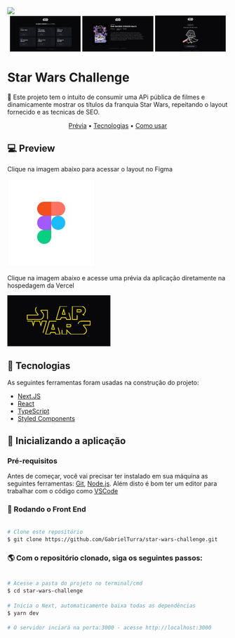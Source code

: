 <img src="./.github/demonstration.gif">
<div align="center">
  <img width="32%" height="auto" src="./.github/home.jpg">
  <img width="32%" height="auto" src="./.github/movie_page.jpg">
  <img width="32%" height="auto" src="./.github/404.jpg">
</div>


<h1 id="about">Star Wars Challenge</h1>

<p>📌 Este projeto tem o intuito de consumir uma APi pública de filmes e dinamicamente mostrar os títulos da franquia Star Wars, repeitando o layout fornecido e as tecnicas de SEO.<p>

<p align="center">
 <a href="#preview">Prévia</a> •
 <a href="#technologies">Tecnologias</a> •
 <a href="#installation">Como usar</a>
</p>

<h2 align="left" id="preview">💻 Preview </h2>

<p>Clique na imagem abaixo para acessar o layout no Figma</p>
<a target="_blank" href="https://www.figma.com/file/zEEo0BgHhrIIV6FgjvfJAz/Intermobile-%7C-Front-End-Challenge?node-id=18%3A25"><img src="./.github/figma-logo.jfif"/></a>


<p>Clique na imagem abaixo e acesse uma prévia da aplicação diretamente na hospedagem da Vercel</p>
<a target="_blank" href="https://star-wars-challenge-seven.vercel.app"><img src="./.github/logo_star_wars.gif" /></a>


<h2 align="left" id="technologies">📐 Tecnologias </h2>

As seguintes ferramentas foram usadas na construção do projeto:

- [Next.JS](https://nextjs.org)
- [React](https://pt-br.reactjs.org)
- [TypeScript](https://www.typescriptlang.org/)
- [Styled Components](https://styled-components.com)


<h2 align="left" id="installation">🚀 Inicializando a aplicação</h2>

### Pré-requisitos

Antes de começar, você vai precisar ter instalado em sua máquina as seguintes ferramentas:
[Git](https://git-scm.com), [Node.js](https://nodejs.org/en/).
Além disto é bom ter um editor para trabalhar com o código como [VSCode](https://code.visualstudio.com/)

### 🎲 Rodando o Front End

```bash

# Clone este repositório
$ git clone https://github.com/GabrielTurra/star-wars-challenge.git

```
### 🌎 Com o repositório clonado, siga os seguintes passos:

```bash

# Acesse a pasta do projeto no terminal/cmd
$ cd star-wars-challenge

# Inicia o Next, automaticamente baixa todas as dependências
$ yarn dev

# O servidor inciará na porta:3000 - acesse http://localhost:3000

```

